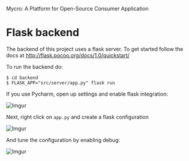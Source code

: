 Mycro: A Platform for Open-Source Consumer Application

# Flask backend
The backend of this project uses a flask server. To get started follow the docs at http://flask.pocoo.org/docs/1.0/quickstart/

To run the backend do:
```shell
$ cd backend
$ FLASK_APP="src/server/app.py" flask run
```

If you use Pycharm, open up settings and enable flask integration:

![Imgur](https://i.imgur.com/fWoFh6G.png)

Next, right click on `app.py` and create a flask configuration

![Imgur](https://i.imgur.com/i423eVz.png)

And tune the configuration by enabling debug:

![Imgur](https://i.imgur.com/e1fWBYz.png)